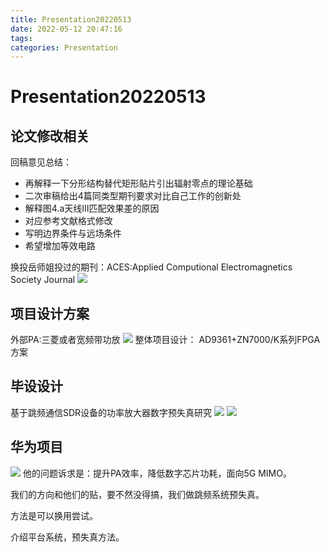 ```yaml
---
title: Presentation20220513
date: 2022-05-12 20:47:16
tags:
categories: Presentation
---
```

# Presentation20220513
## 论文修改相关
回稿意见总结：
* 再解释一下分形结构替代矩形贴片引出辐射零点的理论基础
* 二次审稿给出4篇同类型期刊要求对比自己工作的创新处
* 解释图4.a天线Ⅲ匹配效果差的原因
* 对应参考文献格式修改
* 写明边界条件与远场条件
* 希望增加等效电路

换投岳师姐投过的期刊：ACES:Applied Computional Electromagnetics Society Journal
![](https://cdn.jsdelivr.net/gh/JC-GGBond/image-JC@master/期刊投稿/ACES.721x7hh5jc0.webp)

## 项目设计方案
外部PA:三菱或者宽频带功放
![](https://cdn.jsdelivr.net/gh/JC-GGBond/image-JC@master/SDR_project/ffe8ea0041b5fd566817827432863a2.490olr0glxe0.webp)
整体项目设计：
AD9361+ZN7000/K系列FPGA方案

## 毕设设计
基于跳频通信SDR设备的功率放大器数字预失真研究
![](https://cdn.jsdelivr.net/gh/JC-GGBond/image-JC@master/SDR_project/微信截图_20220513122559.20izi7efaqkg.webp)
![](https://cdn.jsdelivr.net/gh/JC-GGBond/image-JC@master/SDR_project/微信截图_20220513122721.3klznwz18yo0.webp)
## 华为项目
![](https://cdn.jsdelivr.net/gh/JC-GGBond/image-JC@master/Huawei_Problem/1652414472(1).7aljmq5hiug0.webp)
他的问题诉求是：提升PA效率，降低数字芯片功耗，面向5G MIMO。

我们的方向和他们的贴，要不然没得搞，我们做跳频系统预失真。

方法是可以换用尝试。

介绍平台系统，预失真方法。